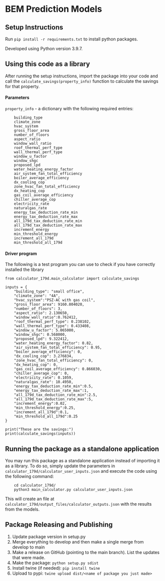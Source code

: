# BEM Prediction Models

## Setup Instructions

Run `pip install -r requirements.txt` to install python packages.

Developed using Python version 3.9.7.

## Using this code as a library
After running the setup instructions, import the package into your code and call the
`calculate_savings(property_info)` function to calculate the savings for that property.

#### Parameters
`property_info` - a dictionary with the following required entries:
```
	building_type
	climate_zone
	hvac_system
	gross_floor_area
	number_of_floors
	aspect_ratio
	window_wall_ratio
	roof_thermal_perf_type
	wall_thermal_perf_type
	window_u_factor
	window_shgc
	proposed_lpd
	water_heating_energy_factor
	air_system_fan_total_efficiency
	boiler_average_efficiency
	dx_cooling_cop
	zone_hvac_fan_total_efficiency
	dx_heating_cop
	gas_coil_average_efficiency
	chiller_average_cop
	electricity_rate 
	naturalgas_rate
	energy_tax_deduction_rate_min
	energy_tax_deduction_rate_max
	all_179d_tax_deduction_rate_min
	all_179d_tax_deduction_rate_max
	increment_energy
	min_threshold_energy
	increment_all_179d
	min_threshold_all_179d

```

#### Driver program
The following is a test program you can use to check if you have correctly installed the library

```
from calculator_179d.main_calculator import calculate_savings

inputs = {
	"building_type": "small office",
	"climate_zone": "4A",
	"hvac_system":"PSZ-AC with gas coil",
	"gross_floor_area": 9160.804020,
	"number_of_floors": 3,
	"aspect_ratio": 2.130650,
	"window_wall_ratio":0.762412,
	"roof_thermal_perf_type": 0.238102,
	"wall_thermal_perf_type": 0.433408,
	"window_u_factor": 5.065000,
	"window_shgc": 0.568000,
	"proposed_lpd": 9.322412,
	"water_heating_energy_factor": 0.82,
	"air_system_fan_total_efficiency": 0.95,
	"boiler_average_efficiency": 0,
	"dx_cooling_cop": 3.276834,
	"zone_hvac_fan_total_efficiency": 0,
	"dx_heating_cop": 0,
	"gas_coil_average_efficiency": 0.866030,
	"chiller_average_cop": 0,
	"electricity_rate": 0.1059, 
	"naturalgas_rate": 10.4950,
	"energy_tax_deduction_rate_min":0.5,
	"energy_tax_deduction_rate_max":1,
	"all_179d_tax_deduction_rate_min":2.5,
	"all_179d_tax_deduction_rate_max":5,
	"increment_energy":0.02,
	"min_threshold_energy":0.25,
	"increment_all_179d":0.1,
	"min_threshold_all_179d":0.25
}

print("These are the savings:")
print(calculate_savings(inputs))
```


## Running the package as a standalone application
You may run this package as a standalone application instead of importing it as a library. To do so,
simply update the parameters in `calculator_179d/calculator_user_inputs.json` and execute the code using the
following command:

```
    cd calculator_179d/
    python3 main_calculator.py calculator_user_inputs.json
```

This will create an file at `calculator_179d/output_files/calculator_outputs.json` with the results from the models.

## Package Releasing and Publishing

1. Update package version in setup.py
1. Merge everything to develop and then make a single merge from develop to main
1. Make a release on GitHub (pointing to the main branch). List the updates that were made.
1. Make the package: `python setup.py sdist`
1. Install twine (if needed):  `pip install twine`
1. Upload to pypi: `twine upload dist/<name of package you just made>`

